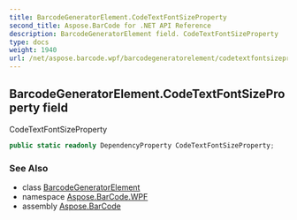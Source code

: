 ```yaml
---
title: BarcodeGeneratorElement.CodeTextFontSizeProperty
second_title: Aspose.BarCode for .NET API Reference
description: BarcodeGeneratorElement field. CodeTextFontSizeProperty
type: docs
weight: 1940
url: /net/aspose.barcode.wpf/barcodegeneratorelement/codetextfontsizeproperty/
---
```

## BarcodeGeneratorElement.CodeTextFontSizeProperty field

CodeTextFontSizeProperty

```csharp
public static readonly DependencyProperty CodeTextFontSizeProperty;
```

### See Also

* class [BarcodeGeneratorElement](../)
* namespace [Aspose.BarCode.WPF](../../barcodegeneratorelement/)
* assembly [Aspose.BarCode](../../../)


